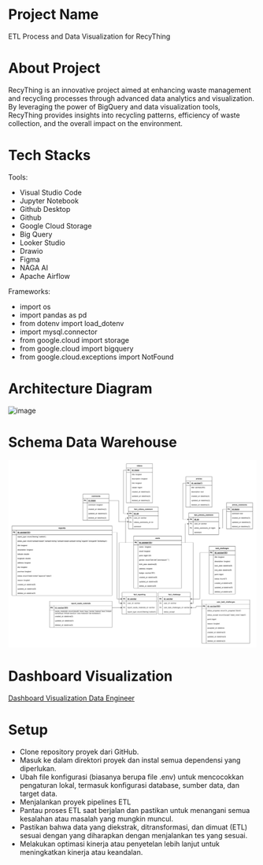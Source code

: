# Project Name
ETL Process and Data Visualization for RecyThing

# About Project
RecyThing is an innovative project aimed at enhancing waste management and recycling processes through advanced data analytics and visualization. By leveraging the power of BigQuery and data visualization tools, RecyThing provides insights into recycling patterns, efficiency of waste collection, and the overall impact on the environment.

# Tech Stacks
Tools:

- Visual Studio Code
- Jupyter Notebook
- Github Desktop
- Github
- Google Cloud Storage
- Big Query
- Looker Studio
- Drawio
- Figma
- NAGA AI
- Apache Airflow

Frameworks:

- import os
- import pandas as pd
- from dotenv import load_dotenv
- import mysql.connector
- from google.cloud import storage
- from google.cloud import bigquery
- from google.cloud.exceptions import NotFound

# Architecture Diagram
![image](./etl-architecture.png)

# Schema Data Warehouse
![image](./multi-star-schema-de.png)

# Dashboard Visualization
[Dashboard Visualization Data Engineer](https://lookerstudio.google.com/reporting/69667802-88f6-47c2-a083-f2b7a5a6febd)

# Setup
- Clone repository proyek dari GitHub.
- Masuk ke dalam direktori proyek dan instal semua dependensi yang diperlukan.
- Ubah file konfigurasi (biasanya berupa file .env) untuk mencocokkan pengaturan lokal, termasuk konfigurasi database, sumber data, dan target data.
- Menjalankan proyek pipelines ETL
- Pantau proses ETL saat berjalan dan pastikan untuk menangani semua kesalahan atau masalah yang mungkin muncul.
- Pastikan bahwa data yang diekstrak, ditransformasi, dan dimuat (ETL) sesuai dengan yang diharapkan dengan menjalankan tes yang sesuai.
- Melakukan optimasi kinerja atau penyetelan lebih lanjut untuk meningkatkan kinerja atau keandalan.